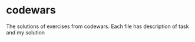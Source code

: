 # codewars

The solutions of exercises from codewars. Each file has description of task and my solution
